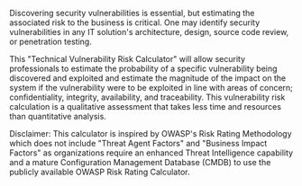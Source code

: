 Discovering security vulnerabilities is essential, but estimating the associated risk to the business is critical. One may identify security vulnerabilities in any IT solution's architecture, design, source code review, or penetration testing. 

This "Technical Vulnerability Risk Calculator" will allow security professionals to estimate the probability of a specific vulnerability being discovered and exploited and estimate the magnitude of the impact on the system if the vulnerability were to be exploited in line with areas of concern; confidentiality, integrity, availability, and traceability. This vulnerability risk calculation is a qualitative assessment that takes less time and resources than quantitative analysis.

Disclaimer: This calculator is inspired by OWASP's Risk Rating Methodology which does not include "Threat Agent Factors" and "Business Impact Factors" as organizations require an enhanced Threat Intelligence capability and a mature Configuration Management Database (CMDB) to use the publicly available OWASP Risk Rating Calculator.
